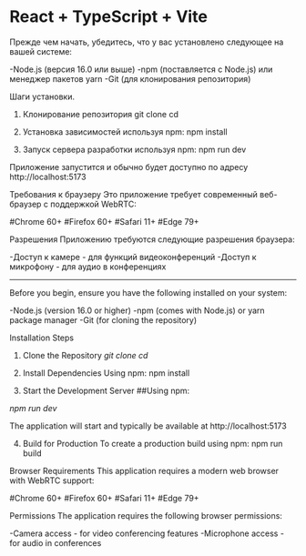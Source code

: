 # React + TypeScript + Vite

Прежде чем начать, убедитесь, что у вас установлено следующее на вашей системе:

-Node.js (версия 16.0 или выше)
-npm (поставляется с Node.js) или менеджер пакетов yarn
-Git (для клонирования репозитория)

Шаги установки.
1. Клонирование репозитория
git clone <repository-url>
cd <project-directory-name>

2. Установка зависимостей используя npm:
npm install

3. Запуск сервера разработки используя npm:
npm run dev

Приложение запустится и обычно будет доступно по адресу http://localhost:5173

Требования к браузеру
Это приложение требует современный веб-браузер с поддержкой WebRTC:

#Chrome 60+
#Firefox 60+
#Safari 11+
#Edge 79+

Разрешения
Приложению требуются следующие разрешения браузера:

-Доступ к камере - для функций видеоконференций
-Доступ к микрофону - для аудио в конференциях

_____________________________________________________

Before you begin, ensure you have the following installed on your system:

-Node.js (version 16.0 or higher)
-npm (comes with Node.js) or yarn package manager
-Git (for cloning the repository)

Installation Steps
1. Clone the Repository
*git clone <repository-url>*
*cd <project-directory-name>*

2. Install Dependencies
Using npm:
npm install

3. Start the Development Server
##Using npm:

*npm run dev*

The application will start and typically be available at http://localhost:5173

4. Build for Production
To create a production build using npm:
npm run build

Browser Requirements
This application requires a modern web browser with WebRTC support:

#Chrome 60+
#Firefox 60+
#Safari 11+
#Edge 79+

Permissions
The application requires the following browser permissions:

-Camera access - for video conferencing features
-Microphone access - for audio in conferences

